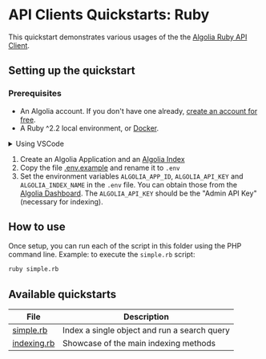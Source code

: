 # API Clients Quickstarts: Ruby

This quickstart demonstrates various usages of the the [Algolia Ruby API Client](https://www.algolia.com/doc/api-client/getting-started/install/python/?client=ruby).

## Setting up the quickstart

### Prerequisites

- An Algolia account. If you don't have one already, [create an account for free](https://www.algolia.com/users/sign-up).
- A Ruby ^2.2 local environment, or [Docker](https://www.docker.com/get-started).

<details>
  <summary>Using VSCode</summary>

  By using VScode and having the [Visual Studio Code Remote - Containers](https://code.visualstudio.com/docs/remote/containers) extension installed, you can run any of the quickstarts by using the command [Remote-Containers: Open Folder in Container](https://code.visualstudio.com/docs/remote/containers#_quick-start-open-an-existing-folder-in-a-container) command.
  
  Each of the quickstart contains a [.devcontainer.json](./.devcontainer/devcontainer.json), along with a [Dockerfile](./.devcontainer/Dockerfile).
</details>

1. Create an Algolia Application and an [Algolia Index](https://www.algolia.com/doc/guides/getting-started/quick-start/tutorials/getting-started-with-the-dashboard/#indices)
2. Copy the file [.env.example](.env.example) and rename it to `.env` 
3. Set the environment variables `ALGOLIA_APP_ID`, `ALGOLIA_API_KEY` and `ALGOLIA_INDEX_NAME` in the `.env` file. You can obtain those from the [Algolia Dashboard](https://www.algolia.com/api-keys/). The `ALGOLIA_API_KEY` should be the "Admin API Key" (necessary for indexing).

## How to use

Once setup, you can run each of the script in this folder using the PHP command line.
Example: to execute the `simple.rb` script:

```bash
ruby simple.rb
```

## Available quickstarts

| File | Description |
| ------------- | ------------- |
| [simple.rb](./simple.rb)  | Index a single object and run a search query |
| [indexing.rb](./indexing.rb)  | Showcase of the main indexing methods |
